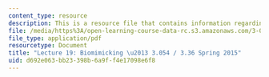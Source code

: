 ```yaml
---
content_type: resource
description: This is a resource file that contains information regarding lecture 19.
file: /media/https%3A/open-learning-course-data-rc.s3.amazonaws.com/3-054-cellular-solids-structure-properties-and-applications-spring-2015/d692e063bb23398b6a9ff4e17098e6f8_MIT3_054S15_L19_Biomimicking.pdf
file_type: application/pdf
resourcetype: Document
title: "Lecture 19: Biomimicking \u2013 3.054 / 3.36 Spring 2015"
uid: d692e063-bb23-398b-6a9f-f4e17098e6f8
---
```

